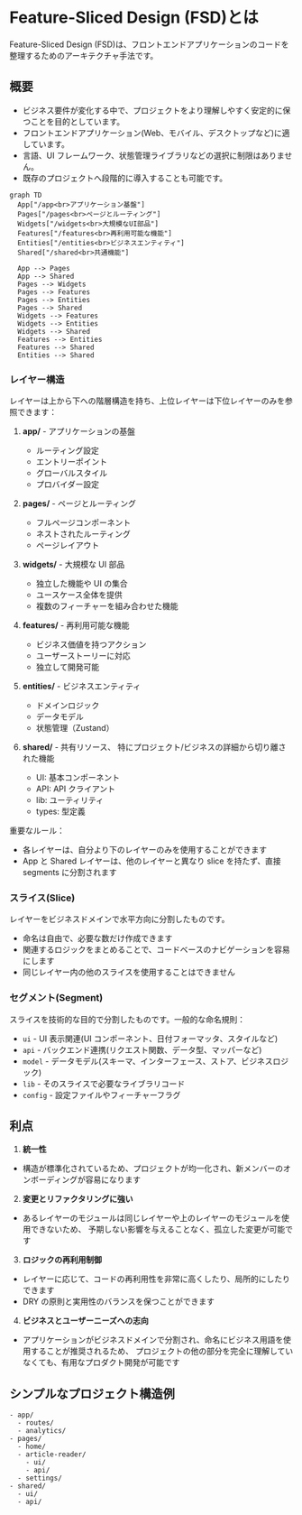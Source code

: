 # Feature-Sliced Design (FSD)とは

Feature-Sliced Design (FSD)は、フロントエンドアプリケーションのコードを整理するためのアーキテクチャ手法です。

## 概要

- ビジネス要件が変化する中で、プロジェクトをより理解しやすく安定的に保つことを目的としています。
- フロントエンドアプリケーション(Web、モバイル、デスクトップなど)に適しています。
- 言語、UI フレームワーク、状態管理ライブラリなどの選択に制限はありません。
- 既存のプロジェクトへ段階的に導入することも可能です。

```mermaid
graph TD
  App["/app<br>アプリケーション基盤"]
  Pages["/pages<br>ページとルーティング"]
  Widgets["/widgets<br>大規模なUI部品"]
  Features["/features<br>再利用可能な機能"]
  Entities["/entities<br>ビジネスエンティティ"]
  Shared["/shared<br>共通機能"]

  App --> Pages
  App --> Shared
  Pages --> Widgets
  Pages --> Features
  Pages --> Entities
  Pages --> Shared
  Widgets --> Features
  Widgets --> Entities
  Widgets --> Shared
  Features --> Entities
  Features --> Shared
  Entities --> Shared
```

### レイヤー構造

レイヤーは上から下への階層構造を持ち、上位レイヤーは下位レイヤーのみを参照できます：

1. **app/** - アプリケーションの基盤
   - ルーティング設定
   - エントリーポイント
   - グローバルスタイル
   - プロバイダー設定

2. **pages/** - ページとルーティング
   - フルページコンポーネント
   - ネストされたルーティング
   - ページレイアウト

3. **widgets/** - 大規模な UI 部品
   - 独立した機能や UI の集合
   - ユースケース全体を提供
   - 複数のフィーチャーを組み合わせた機能

4. **features/** - 再利用可能な機能
   - ビジネス価値を持つアクション
   - ユーザーストーリーに対応
   - 独立して開発可能

5. **entities/** - ビジネスエンティティ
   - ドメインロジック
   - データモデル
   - 状態管理（Zustand）

6. **shared/** - 共有リソース、 特にプロジェクト/ビジネスの詳細から切り離された機能
   - UI: 基本コンポーネント
   - API: API クライアント
   - lib: ユーティリティ
   - types: 型定義


重要なルール：

- 各レイヤーは、自分より下のレイヤーのみを使用することができます
- App と Shared レイヤーは、他のレイヤーと異なり slice を持たず、直接 segments に分割されます

### スライス(Slice)

レイヤーをビジネスドメインで水平方向に分割したものです。

- 命名は自由で、必要な数だけ作成できます
- 関連するロジックをまとめることで、コードベースのナビゲーションを容易にします
- 同じレイヤー内の他のスライスを使用することはできません

### セグメント(Segment)

スライスを技術的な目的で分割したものです。一般的な命名規則：

- `ui` - UI 表示関連(UI コンポーネント、日付フォーマッタ、スタイルなど)
- `api` - バックエンド連携(リクエスト関数、データ型、マッパーなど)
- `model` - データモデル(スキーマ、インターフェース、ストア、ビジネスロジック)
- `lib` - そのスライスで必要なライブラリコード
- `config` - 設定ファイルやフィーチャーフラグ

## 利点

1. **統一性**

- 構造が標準化されているため、プロジェクトが均一化され、新メンバーのオンボーディングが容易になります

2. **変更とリファクタリングに強い**

- あるレイヤーのモジュールは同じレイヤーや上のレイヤーのモジュールを使用できないため、
  予期しない影響を与えることなく、孤立した変更が可能です

3. **ロジックの再利用制御**

- レイヤーに応じて、コードの再利用性を非常に高くしたり、局所的にしたりできます
- DRY の原則と実用性のバランスを保つことができます

4. **ビジネスとユーザーニーズへの志向**

- アプリケーションがビジネスドメインで分割され、命名にビジネス用語を使用することが推奨されるため、
  プロジェクトの他の部分を完全に理解していなくても、有用なプロダクト開発が可能です

## シンプルなプロジェクト構造例

```
- app/
  - routes/
  - analytics/
- pages/
  - home/
  - article-reader/
    - ui/
    - api/
  - settings/
- shared/
  - ui/
  - api/
```

